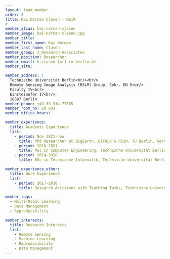 ```yaml
---
layout: team_member
order: 8
title: Kai Norman Clasen - RSiM
#
member_alias: kai-norman-clasen
member_image: kai-norman-clasen.jpg
member_title:
member_first_name: Kai Norman
member_last_name: Clasen
member_group: 3_Research Associates
member_position: Researcher
member_email: k.clasen [at] tu-berlin.de
member_site:

member_address: |
  Technische Universität Berlin<br/><br/>
  Remote Sensing Image Analysis (RSiM) Group, Sekr. EN 5<br/>
  Faculty IV<br/>
  Einsteinufer 17<br/>
  10587 Berlin
member_phone: +49 30 314 77685
member_room_no: EN 603
member_office_hours:

member_experience:
  title: Academic Experience
  list:
    - period: Nov 2021-now
      title: Phd Researcher at BigEarth, BIFOLD & RSiM, TU Berlin, Germany.
    - period: 2018-2021
      title: MSc in Computer Engineering, Technische Universität Berlin, Germany.
    - period: 2014-2018
      title: BSc in Technische Informatik, Technische Universität Berlin, Germany.

member_experience_other:
  title: Work Experience
  list:
    - period: 2017-2018
      title: Research Assistant with Teaching Tasks, Technische Universität Berlin, Germany

member_tags:
  - Multi-Modal Learning
  - Data Management
  - Reproducibility

member_interests:
  title: Research Interests
  list:
    - Remote Sensing
    - Machine Learning
    - Reproducibility
    - Data Management
---
```

